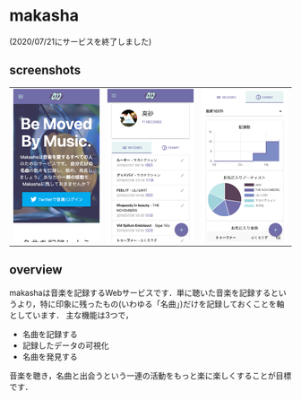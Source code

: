 # makasha
(2020/07/21にサービスを終了しました)
## screenshots

<table border="0">
<tr>
<td><img src="./screenshots/shot1.png" width="250px"></td>
<td><img src="./screenshots/shot2.png" width="250px"></td>
<td><img src="./screenshots/shot3.png" width="250px"></td>
</tr>
</table>


## overview
makashaは音楽を記録するWebサービスです．単に聴いた音楽を記録するというより，特に印象に残ったもの(いわゆる「名曲」)だけを記録しておくことを軸としています． 
主な機能は3つで，  

- 名曲を記録する
- 記録したデータの可視化
- 名曲を発見する

音楽を聴き，名曲と出会うという一連の活動をもっと楽に楽しくすることが目標です．
